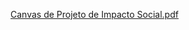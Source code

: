 [Canvas de Projeto de Impacto Social.pdf](https://github.com/user-attachments/files/22188836/Canvas.de.Projeto.de.Impacto.Social.pdf)
